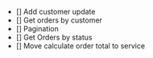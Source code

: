 - [] Add customer update
- [] Get orders by customer
- [] Pagination
- [] Get Orders by status
- [] Move calculate order total to service
